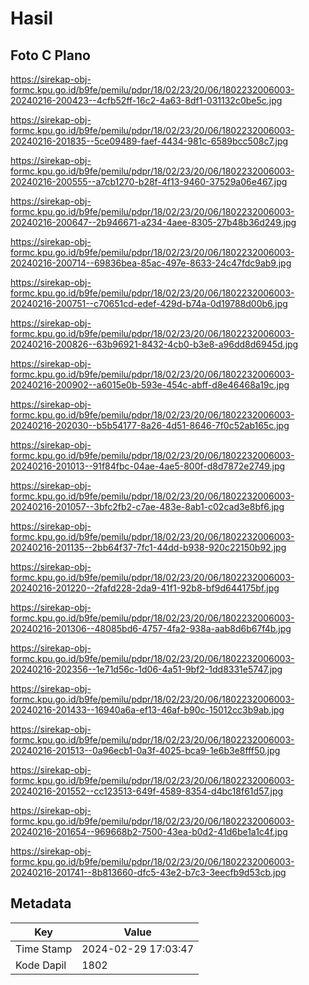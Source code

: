 # Hasil

## Foto C Plano

https://sirekap-obj-formc.kpu.go.id/b9fe/pemilu/pdpr/18/02/23/20/06/1802232006003-20240216-200423--4cfb52ff-16c2-4a63-8df1-031132c0be5c.jpg

https://sirekap-obj-formc.kpu.go.id/b9fe/pemilu/pdpr/18/02/23/20/06/1802232006003-20240216-201835--5ce09489-faef-4434-981c-6589bcc508c7.jpg

https://sirekap-obj-formc.kpu.go.id/b9fe/pemilu/pdpr/18/02/23/20/06/1802232006003-20240216-200555--a7cb1270-b28f-4f13-9460-37529a06e467.jpg

https://sirekap-obj-formc.kpu.go.id/b9fe/pemilu/pdpr/18/02/23/20/06/1802232006003-20240216-200647--2b946671-a234-4aee-8305-27b48b36d249.jpg

https://sirekap-obj-formc.kpu.go.id/b9fe/pemilu/pdpr/18/02/23/20/06/1802232006003-20240216-200714--69836bea-85ac-497e-8633-24c47fdc9ab9.jpg

https://sirekap-obj-formc.kpu.go.id/b9fe/pemilu/pdpr/18/02/23/20/06/1802232006003-20240216-200751--c70651cd-edef-429d-b74a-0d19788d00b6.jpg

https://sirekap-obj-formc.kpu.go.id/b9fe/pemilu/pdpr/18/02/23/20/06/1802232006003-20240216-200826--63b96921-8432-4cb0-b3e8-a96dd8d6945d.jpg

https://sirekap-obj-formc.kpu.go.id/b9fe/pemilu/pdpr/18/02/23/20/06/1802232006003-20240216-200902--a6015e0b-593e-454c-abff-d8e46468a19c.jpg

https://sirekap-obj-formc.kpu.go.id/b9fe/pemilu/pdpr/18/02/23/20/06/1802232006003-20240216-202030--b5b54177-8a26-4d51-8646-7f0c52ab165c.jpg

https://sirekap-obj-formc.kpu.go.id/b9fe/pemilu/pdpr/18/02/23/20/06/1802232006003-20240216-201013--91f84fbc-04ae-4ae5-800f-d8d7872e2749.jpg

https://sirekap-obj-formc.kpu.go.id/b9fe/pemilu/pdpr/18/02/23/20/06/1802232006003-20240216-201057--3bfc2fb2-c7ae-483e-8ab1-c02cad3e8bf6.jpg

https://sirekap-obj-formc.kpu.go.id/b9fe/pemilu/pdpr/18/02/23/20/06/1802232006003-20240216-201135--2bb64f37-7fc1-44dd-b938-920c22150b92.jpg

https://sirekap-obj-formc.kpu.go.id/b9fe/pemilu/pdpr/18/02/23/20/06/1802232006003-20240216-201220--2fafd228-2da9-41f1-92b8-bf9d644175bf.jpg

https://sirekap-obj-formc.kpu.go.id/b9fe/pemilu/pdpr/18/02/23/20/06/1802232006003-20240216-201306--48085bd6-4757-4fa2-938a-aab8d6b67f4b.jpg

https://sirekap-obj-formc.kpu.go.id/b9fe/pemilu/pdpr/18/02/23/20/06/1802232006003-20240216-202356--1e71d56c-1d06-4a51-9bf2-1dd8331e5747.jpg

https://sirekap-obj-formc.kpu.go.id/b9fe/pemilu/pdpr/18/02/23/20/06/1802232006003-20240216-201433--16940a6a-ef13-46af-b90c-15012cc3b9ab.jpg

https://sirekap-obj-formc.kpu.go.id/b9fe/pemilu/pdpr/18/02/23/20/06/1802232006003-20240216-201513--0a96ecb1-0a3f-4025-bca9-1e6b3e8fff50.jpg

https://sirekap-obj-formc.kpu.go.id/b9fe/pemilu/pdpr/18/02/23/20/06/1802232006003-20240216-201552--cc123513-649f-4589-8354-d4bc18f61d57.jpg

https://sirekap-obj-formc.kpu.go.id/b9fe/pemilu/pdpr/18/02/23/20/06/1802232006003-20240216-201654--969668b2-7500-43ea-b0d2-41d6be1a1c4f.jpg

https://sirekap-obj-formc.kpu.go.id/b9fe/pemilu/pdpr/18/02/23/20/06/1802232006003-20240216-201741--8b813660-dfc5-43e2-b7c3-3eecfb9d53cb.jpg


## Metadata

| Key        | Value               |
| ---------- | ------------------- |
| Time Stamp | 2024-02-29 17:03:47 |
| Kode Dapil | 1802                |



